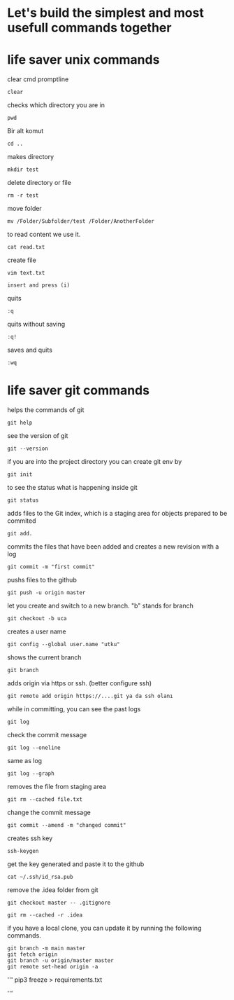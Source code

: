 # Let's build the simplest and most usefull commands together


# life saver unix commands

clear cmd promptline
```
clear
```

checks which directory you are in
```
pwd
```

Bir alt komut
```
cd ..
```
makes directory 
```
mkdir test
```
delete directory or file
```
rm -r test
```

move folder
```
mv /Folder/Subfolder/test /Folder/AnotherFolder
```
to read content we use it.
```
cat read.txt
```

create file
```
vim text.txt
```
```
insert and press (i) 
```

quits
```
:q 
```
quits without saving
```
:q!
```
saves and quits
```
:wq
```



# life saver git commands

helps the commands of git
```
git help
```

see the version of git
```
git --version
```
if you are into the project directory you can create git env by
```
git init
```
to see the status what is happening inside git 
```
git status
```
adds files to the Git index, which is a staging area for objects prepared to be commited
```
git add.
```
commits the files that have been added and creates a new revision with a log
```
git commit -m "first commit"
```
pushs files to the github
```
git push -u origin master
```
let you create and switch to a new branch. "b" stands for branch
```
git checkout -b uca
```

creates a user name 
```
git config --global user.name "utku"
```
shows the current branch
```
git branch
```
adds origin via https or ssh. (better configure ssh)
```
git remote add origin https://....git ya da ssh olanı
```

while in committing, you can see the past logs 
```
git log
```
check the commit message
```
git log --oneline
```
same as log
```
git log --graph
```
removes the file from staging area
```
git rm --cached file.txt
```
change the commit message
```
git commit --amend -m "changed commit"
```
creates ssh key
```
ssh-keygen
```
get the key generated and paste it to the github
```
cat ~/.ssh/id_rsa.pub 
```

remove the .idea folder from git
```
git checkout master -- .gitignore
```
```
git rm --cached -r .idea
```

if you have a local clone, you can update it by running the following commands.
```
git branch -m main master
git fetch origin
git branch -u origin/master master
git remote set-head origin -a

```

'''
pip3 freeze > requirements.txt

'''

